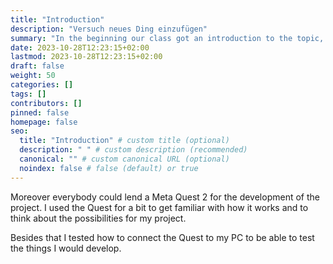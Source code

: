 ```yaml
---
title: "Introduction"
description: "Versuch neues Ding einzufügen"
summary: "In the beginning our class got an introduction to the topic, Unity in general and Hugo, for website creation."
date: 2023-10-28T12:23:15+02:00
lastmod: 2023-10-28T12:23:15+02:00
draft: false
weight: 50
categories: []
tags: []
contributors: []
pinned: false
homepage: false
seo:
  title: "Introduction" # custom title (optional)
  description: " " # custom description (recommended)
  canonical: "" # custom canonical URL (optional)
  noindex: false # false (default) or true
---
```

Moreover everybody could lend a Meta Quest 2 for the development of the project. 
I used the Quest for a bit to get familiar with how it works and to think about the possibilities for my project.

Besides that I tested how to connect the Quest to my PC to be able to test the things I would develop.
